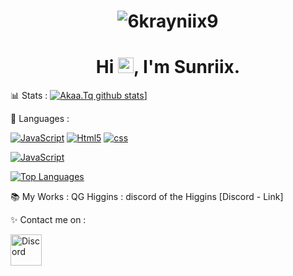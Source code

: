 <h1 align="center"> <img src="https://komarev.com/ghpvc/?username=6krayniix9&label=Profile%20views&color=0e75b6&style=flat" alt="6krayniix9" /> </h1>


<h1 align="center">Hi <img width="25px" src="https://media.giphy.com/media/hvRJCLFzcasrR4ia7z/giphy.gif">, I'm Sunriix.</h1>

📊 Stats :
[![Akaa.Tq github stats](https://github-readme-stats.vercel.app/api?username=6krayniix9&show_icons=true&theme=midnight-purple&count_private=false)](https://github.com/6krayniix9)]

📌 Languages :
<p>
        <a href="http://www.open-std.org/jtc1/sc22/wg14/"><img alt="JavaScript" src="https://img.shields.io/badge/-JavaScript-f0db4f?logo=JavaScript&logoColor=white" /></a>
    <a href="https://www.w3.org/TR/2017/REC-html52-20171214/"><img alt="Html5" src = "https://img.shields.io/badge/-HTML5-E34F26?logo=html5&logoColor=white"/></a>
    <a href="https://www.w3.org/TR/CSS/#css"><img alt="css" src="https://img.shields.io/badge/-CSS-00A6FF?logo=css3&logoColor=white" /></a>
<p>
    <a href="http://www.open-std.org/jtc1/sc22/wg14/"><img alt="JavaScript" src="https://img.shields.io/badge/-JavaScript-f0db4f?logo=JavaScript&logoColor=white" /></a>
</p>

[![Top Languages](https://github-readme-stats.vercel.app/api/top-langs/?username=6krayniix9&layout=compact&theme=midnight-purple)](https://github.com/6krayniix9)

📚 My Works :
QG Higgins  : discord of the Higgins [Discord - Link]

✨ Contact me on :
<p>
        <a href="https://discord.gg/84vpH5WWrM"><img width = "50px" alt="Discord" src="https://cdn4.iconfinder.com/data/icons/logos-and-brands/512/91_Discord_logo_logos-512.png" /></a>
<p>
